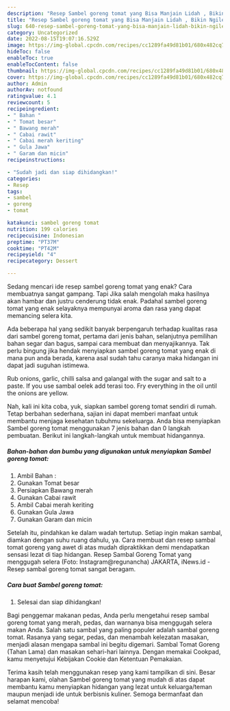 ```yaml
---
description: "Resep Sambel goreng tomat yang Bisa Manjain Lidah , Bikin Ngiler"
title: "Resep Sambel goreng tomat yang Bisa Manjain Lidah , Bikin Ngiler"
slug: 640-resep-sambel-goreng-tomat-yang-bisa-manjain-lidah-bikin-ngiler
category: Uncategorized
date: 2022-08-15T19:07:16.529Z
image: https://img-global.cpcdn.com/recipes/cc1289fa49d81b01/680x482cq70/sambel-goreng-tomat-foto-resep-utama.jpg
hideToc: false
enableToc: true
enableTocContent: false
thumbnail: https://img-global.cpcdn.com/recipes/cc1289fa49d81b01/680x482cq70/sambel-goreng-tomat-foto-resep-utama.jpg
cover: https://img-global.cpcdn.com/recipes/cc1289fa49d81b01/680x482cq70/sambel-goreng-tomat-foto-resep-utama.jpg
author: Admin
authorAv: notfound
ratingvalue: 4.1
reviewcount: 5
recipeingredient:
- " Bahan "
- " Tomat besar"
- " Bawang merah"
- " Cabai rawit"
- " Cabai merah keriting"
- " Gula Jawa"
- " Garam dan micin"
recipeinstructions:

- "Sudah jadi dan siap dihidangkan!"
categories:
- Resep
tags:
- sambel
- goreng
- tomat

katakunci: sambel goreng tomat 
nutrition: 199 calories
recipecuisine: Indonesian
preptime: "PT37M"
cooktime: "PT42M"
recipeyield: "4"
recipecategory: Dessert

---
```



Sedang mencari ide resep sambel goreng tomat yang enak? Cara membuatnya sangat gampang. Tapi Jika salah mengolah maka hasilnya akan hambar dan justru cenderung tidak enak. Padahal sambel goreng tomat yang enak selayaknya mempunyai aroma dan rasa yang dapat memancing selera kita.


Ada beberapa hal yang sedikit banyak berpengaruh terhadap kualitas rasa dari sambel goreng tomat, pertama dari jenis bahan, selanjutnya pemilihan bahan segar dan bagus, sampai cara membuat dan menyajikannya. Tak perlu bingung jika hendak menyiapkan sambel goreng tomat yang enak di mana pun anda berada, karena asal sudah tahu caranya maka hidangan ini dapat jadi suguhan istimewa.

Rub onions, garlic, chilli salsa and galangal with the sugar and salt to a paste. If you use sambal oelek add terasi too. Fry everything in the oil until the onions are yellow.


Nah, kali ini kita coba, yuk, siapkan sambel goreng tomat sendiri di rumah. Tetap berbahan sederhana, sajian ini dapat memberi manfaat untuk membantu menjaga kesehatan tubuhmu sekeluarga. Anda bisa menyiapkan Sambel goreng tomat menggunakan 7 jenis bahan dan 0 langkah pembuatan. Berikut ini langkah-langkah untuk membuat hidangannya.

<!--inarticleads1-->

##### Bahan-bahan dan bumbu yang digunakan untuk menyiapkan Sambel goreng tomat:

1. Ambil  Bahan :
1. Gunakan  Tomat besar
1. Persiapkan  Bawang merah
1. Gunakan  Cabai rawit
1. Ambil  Cabai merah keriting
1. Gunakan  Gula Jawa
1. Gunakan  Garam dan micin


Setelah itu, pindahkan ke dalam wadah tertutup. Setiap ingin makan sambal, diamkan dengan suhu ruang dahulu, ya. Cara membuat dan resep sambal tomat goreng yang awet di atas mudah dipraktikkan demi mendapatkan sensasi lezat di tiap hidangan. Resep Sambal Goreng Tomat yang menggugah selera (Foto: Instagram@regunancha) JAKARTA, iNews.id - Resep sambal goreng tomat sangat beragam. 

<!--inarticleads2-->

##### Cara buat Sambel goreng tomat:


1. Selesai dan siap dihidangkan!

Bagi penggemar makanan pedas, Anda perlu mengetahui resep sambal goreng tomat yang merah, pedas, dan warnanya bisa menggugah selera makan Anda. Salah satu sambal yang paling populer adalah sambal goreng tomat. Rasanya yang segar, pedas, dan menambah kelezatan masakan, menjadi alasan mengapa sambal ini begitu digemari. Sambal Tomat Goreng (Tahan Lama) dan masakan sehari-hari lainnya. Dengan memakai Cookpad, kamu menyetujui Kebijakan Cookie dan Ketentuan Pemakaian. 

Terima kasih telah menggunakan resep yang kami tampilkan di sini. Besar harapan kami, olahan Sambel goreng tomat yang mudah di atas dapat membantu kamu menyiapkan hidangan yang lezat untuk keluarga/teman maupun menjadi ide untuk berbisnis kuliner. Semoga bermanfaat dan selamat mencoba!
